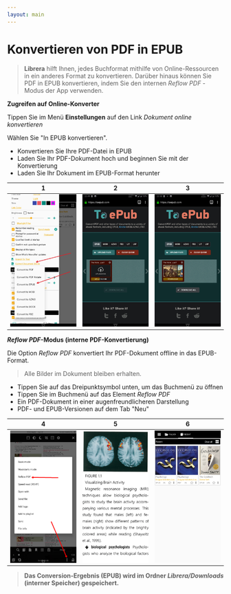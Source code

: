 ```yaml
---
layout: main
---
```


# Konvertieren von PDF in EPUB

> **Librera** hilft Ihnen, jedes Buchformat mithilfe von Online-Ressourcen in ein anderes Format zu konvertieren. Darüber hinaus können Sie PDF in EPUB konvertieren, indem Sie den internen _Reflow PDF_ -Modus der App verwenden.

**Zugreifen auf Online-Konverter**

Tippen Sie im Menü **Einstellungen** auf den Link _Dokument online konvertieren_

Wählen Sie &quot;In EPUB konvertieren&quot;.

* Konvertieren Sie Ihre PDF-Datei in EPUB
* Laden Sie Ihr PDF-Dokument hoch und beginnen Sie mit der Konvertierung
* Laden Sie Ihr Dokument im EPUB-Format herunter

|1|2|3|
|-|-|-|
|![](1.png)|![](2.png)|![](3.png)|

**_Reflow PDF_-Modus (interne PDF-Konvertierung)**

Die Option _Reflow PDF_ konvertiert Ihr PDF-Dokument offline in das EPUB-Format.
> Alle Bilder im Dokument bleiben erhalten.

* Tippen Sie auf das Dreipunktsymbol unten, um das Buchmenü zu öffnen
* Tippen Sie im Buchmenü auf das Element _Reflow PDF_
* Ein PDF-Dokument in einer augenfreundlicheren Darstellung
* PDF- und EPUB-Versionen auf dem Tab &quot;Neu&quot;

|4|5|6|
|-|-|-|
|![](4.png)|![](5.png)|![](6.png)|
> **Das Conversion-Ergebnis (EPUB) wird im Ordner _Librera/Downloads_ (interner Speicher) gespeichert.**
